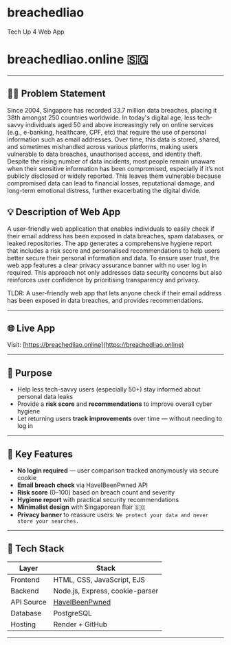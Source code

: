 # breachedliao
Tech Up 4 Web App 
# breachedliao.online 🇸🇬

---

## 🤷‍♂️ Problem Statement
Since 2004, Singapore has recorded 33.7 million data breaches, placing it 38th amongst 250 countries worldwide. In today's digital age, less tech-savvy individuals aged 50 and above increasingly rely on online services (e.g., e-banking, healthcare, CPF, etc) that require the use of personal information such as email addresses. Over time, this data is stored, shared, and sometimes mishandled across various platforms, making users vulnerable to data breaches, unauthorised access, and identity theft. Despite the rising number of data incidents, most people remain unaware when their sensitive information has been compromised, especially if it’s not publicly disclosed or widely reported. This leaves them vulnerable because compromised data can lead to financial losses, reputational damage, and long-term emotional distress, further exacerbating the digital divide.

## 💡 Description of Web App
A user-friendly web application that enables individuals to easily check if their email address has been exposed in data breaches, spam databases, or leaked repositories. The app generates a comprehensive hygiene report that includes a risk score and personalised recommendations to help users better secure their personal information and data. To ensure user trust, the web app features a clear privacy assurance banner with no user log in required. This approach not only addresses data security concerns but also reinforces user confidence by prioritising transparency and privacy.

TLDR: A user-friendly web app that lets anyone check if their email address has been exposed in data breaches, and provides recommendations.

---

## 🌐 Live App
Visit: [https://breachedliao.online](https://breachedliao.online)

---

## 🎯 Purpose
- Help less tech-savvy users (especially 50+) stay informed about personal data leaks
- Provide a **risk score** and **recommendations** to improve overall cyber hygiene
- Let returning users **track improvements** over time — without needing to log in

---

## 🔐 Key Features
- **No login required** — user comparison tracked anonymously via secure cookie
- **Email breach check** via HaveIBeenPwned API
- **Risk score** (0–100) based on breach count and severity
- **Hygiene report** with practical security recommendations
- **Minimalist design** with Singaporean flair 🇸🇬
- **Privacy banner** to reassure users: `We protect your data and never store your searches.`

---

## 🧰 Tech Stack
| Layer        | Stack                            |
|--------------|----------------------------------|
| Frontend     | HTML, CSS, JavaScript, EJS       |
| Backend      | Node.js, Express, cookie-parser  |
| API Source   | [HaveIBeenPwned](https://haveibeenpwned.com/API/v3) |
| Database     | PostgreSQL                       |
| Hosting      | Render + GitHub                  |

---
